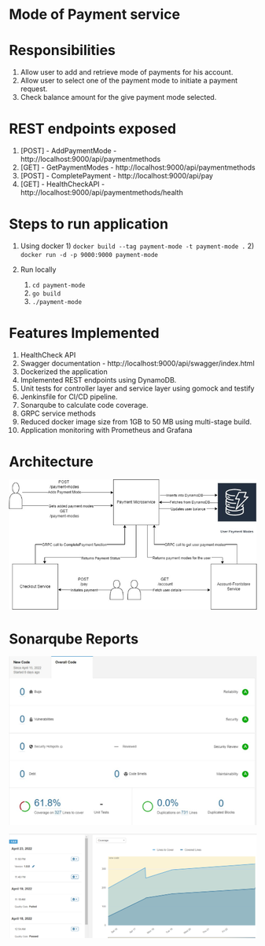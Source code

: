 # Mode of Payment service

# Responsibilities
1) Allow user to add and retrieve mode of payments for his account.
2) Allow user to select one of the payment mode to initiate a payment request.
3) Check balance amount for the give payment mode selected.

# REST endpoints exposed
1) [POST] - AddPaymentMode   - http://localhost:9000/api/paymentmethods
2) [GET]  - GetPaymentModes  - http://localhost:9000/api/paymentmethods
3) [POST] - CompletePayment  - http://localhost:9000/api/pay
4) [GET]  - HealthCheckAPI   - http://localhost:9000/api/paymentmethods/health

# Steps to run application
1) Using docker
   1) 
      `docker build --tag payment-mode -t payment-mode .`
   2) `docker run -d -p 9000:9000 payment-mode ` 

2) Run locally
   1) `cd payment-mode` 
   2) `go build`
   3) `./payment-mode`
   
# Features Implemented
1) HealthCheck API
2) Swagger documentation - http://localhost:9000/api/swagger/index.html
3) Dockerized the application
4) Implemented REST endpoints using DynamoDB.
5) Unit tests for controller layer and service layer using gomock and testify
6) Jenkinsfile for CI/CD pipeline.
7) Sonarqube to calculate code coverage.
8) GRPC service methods
9) Reduced docker image size from 1GB to 50 MB using multi-stage build.
10) Application monitoring with Prometheus and Grafana

# Architecture

![PaymentMicroservice](./images/PaymentMicroservice.jpg)

# Sonarqube Reports

![Code Coverage](./images/PaymentServiceCodeCoverage.jpg)

![Code Coverage Graph](./images/PaymentServiceCodeCoverageGraph.png)